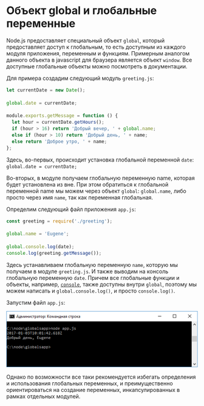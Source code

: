 # Объект global и глобальные переменные

Node.js предоставляет специальный объект `global`, который предоставляет доступ к глобальным, то есть доступным из каждого модуля приложения, переменным и функциям. Примерным аналогом данного объекта в javascript для браузера является объект `window`. Все доступные глобальные объекты можно посмотреть в документации.

Для примера создадим следующий модуль `greeting.js`:

```js
let currentDate = new Date();

global.date = currentDate;

module.exports.getMessage = function () {
  let hour = currentDate.getHours();
  if (hour > 16) return 'Добрый вечер, ' + global.name;
  else if (hour > 10) return 'Добрый день, ' + name;
  else return 'Доброе утро, ' + name;
};
```

Здесь, во-первых, происходит установка глобальной переменной `date`: `global.date = currentDate;`

Во-вторых, в модуле получаем глобальную переменную name, которая будет установлена из вне. При этом обратиться к глобальной переменной name мы можем через объект `global`: `global.name`, либо просто через имя `name`, так как переменная глобальная.

Определим следующий файл приложения `app.js`:

```js
const greeting = require('./greeting');

global.name = 'Eugene';

global.console.log(date);
console.log(greeting.getMessage());
```

Здесь устанавливаем глобальную переменную `name`, которую мы получаем в модуле `greeting.js`. И также выводим на консоль глобальную переменную `date`. Причем все глобальные функции и объекты, например, [`console`](../api/console.md), также доступны внутри `global`, поэтому мы можем написать и `global.console.log()`, и просто `console.log()`.

Запустим файл `app.js`:

![2.20.png](2.20.png)

Однако по возможности все таки рекомендуется избегать определения и использования глобальных переменных, и преимущественно ориентироваться на создание переменных, инкапсулированных в рамках отдельных модулей.
